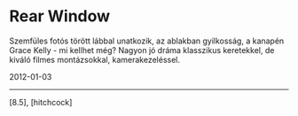 # Rear Window

Szemfüles fotós törött lábbal unatkozik, az ablakban gyilkosság, a kanapén Grace Kelly - mi kellhet még? Nagyon jó dráma klasszikus keretekkel, de kiváló filmes montázsokkal, kamerakezeléssel.

2012-01-03 

----

[8.5], [hitchcock]